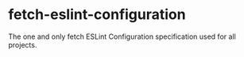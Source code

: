 # fetch-eslint-configuration
The one and only fetch ESLint Configuration specification used for all projects.
